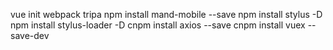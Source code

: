 vue init webpack tripa
npm install mand-mobile --save
npm install stylus -D
npm install stylus-loader -D
cnpm install axios --save
cnpm install vuex --save-dev